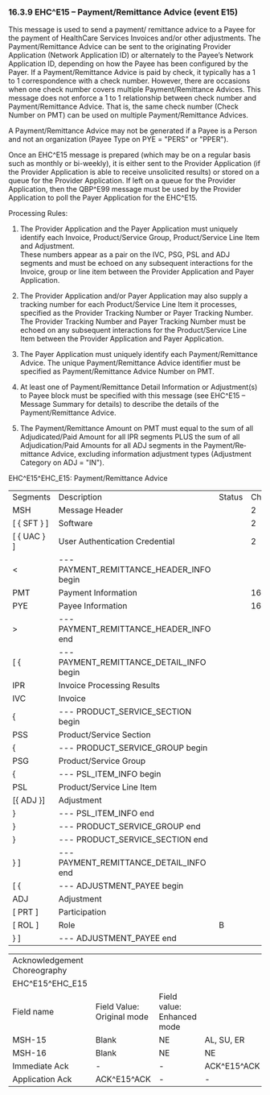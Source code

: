 ### 16.3.9 EHC^E15 – Payment/Remittance Advice (event E15) 

This message is used to send a payment/ remittance advice to a Payee for the payment of HealthCare Services Invoices and/or other adjustments. The Payment/Remittance Advice can be sent to the originating Provider Application (Network Application ID) or alternately to the Payee’s Network Application ID, depending on how the Payee has been configured by the Payer. If a Payment/Remittance Advice is paid by check, it typically has a 1 to 1 correspondence with a check number. However, there are occasions when one check number covers multiple Payment/Remittance Advices. This message does not enforce a 1 to 1 relationship between check number and Payment/Remittance Advice. That is, the same check number (Check Number on PMT) can be used on multiple Payment/Remittance Advices.

A Payment/Remittance Advice may not be generated if a Payee is a Person and not an organization (Payee Type on PYE = "PERS" or "PPER").

Once an EHC^E15 message is prepared (which may be on a regular basis such as monthly or bi-weekly), it is either sent to the Provider Application (if the Provider Application is able to receive unsolicited results) or stored on a queue for the Provider Application. If left on a queue for the Provider Application, then the QBP^E99 message must be used by the Provider Application to poll the Payer Application for the EHC^E15.

Processing Rules:

1) The Provider Application and the Payer Application must uniquely identify each Invoice, Product/Service Group, Product/Service Line Item and Adjustment.\
These numbers appear as a pair on the IVC, PSG, PSL and ADJ segments and must be echoed on any subsequent interactions for the Invoice, group or line item between the Provider Application and Payer Application.

2) The Provider Application and/or Payer Application may also supply a tracking number for each Product/Service Line Item it processes, specified as the Provider Tracking Number or Payer Tracking Number.\
The Provider Tracking Number and Payer Tracking Number must be echoed on any subsequent inter­actions for the Product/Service Line Item between the Provider Application and Payer Application.

3) The Payer Application must uniquely identify each Payment/Remittance Advice. The unique Payment/Remittance Advice identifier must be specified as Payment/Remittance Advice Number on PMT.

4) At least one of Payment/Remittance Detail Information or Adjustment(s) to Payee block must be specified with this message (see EHC^E15 – Message Summary for details) to describe the details of the Payment/Remittance Advice.

5) The Payment/Remittance Amount on PMT must equal to the sum of all Adjudicated/Paid Amount for all IPR segments PLUS the sum of all Adjudication/Paid Amounts for all ADJ segments in the Payment/Re­mittance Advice, excluding information adjustment types (Adjustment Category on ADJ = "IN").

EHC^E15^EHC_E15: Payment/Remittance Advice

|     |     |     |     |
| --- | --- | --- | --- |
| Segments | Description | Status | Chapter |
| MSH | Message Header |  | 2 |
| [ \{ SFT } ] | Software |  | 2 |
| [ \{ UAC } ] | User Authentication Credential |  | 2 |
| &lt; | --- PAYMENT_REMITTANCE_HEADER_INFO begin |  |  |
| PMT | Payment Information |  | 16 |
| PYE | Payee Information |  | 16 |
| > | --- PAYMENT_REMITTANCE_HEADER_INFO end |  |  |
| [ \{ | --- PAYMENT_REMITTANCE_DETAIL_INFO begin |  |  |
| IPR | Invoice Processing Results |  |  |
| IVC | Invoice |  |  |
| \{ | --- PRODUCT_SERVICE_SECTION begin |  |  |
| PSS | Product/Service Section |  |  |
| \{ | --- PRODUCT_SERVICE_GROUP begin |  |  |
| PSG | Product/Service Group |  |  |
| \{ | --- PSL_ITEM_INFO begin |  |  |
| PSL | Product/Service Line Item |  |  |
| [\{ ADJ }] | Adjustment |  |  |
| } | --- PSL_ITEM_INFO end |  |  |
| } | --- PRODUCT_SERVICE_GROUP end |  |  |
| } | --- PRODUCT_SERVICE_SECTION end |  |  |
| } ] | --- PAYMENT_REMITTANCE_DETAIL_INFO end |  |  |
| [ \{ | --- ADJUSTMENT_PAYEE begin |  |  |
| ADJ | Adjustment |  |  |
| [ PRT ] | Participation |  |  |
| [ ROL ] | Role | B |  |
| } ] | --- ADJUSTMENT_PAYEE end |  |  |

|     |     |     |     |     |     |
| --- | --- | --- | --- | --- | --- |
| Acknowledgement Choreography |  |  |  |  |  |
| EHC^E15^EHC_E15 |  |  |  |  |  |
| Field name | Field Value: Original mode | Field value: Enhanced mode |  |  |  |
| MSH-15 | Blank | NE | AL, SU, ER | NE | AL, SU, ER |
| MSH-16 | Blank | NE | NE | AL, SU, ER | AL, SU, ER |
| Immediate Ack | - | - | ACK^E15^ACK | - | ACK^E15^ACK |
| Application Ack | ACK^E15^ACK | - | - | ACK^E15^ACK | ACK^E15^ACK |
